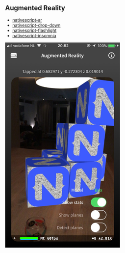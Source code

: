 ## Augmented Reality

- [nativescript-ar](https://github.com/EddyVerbruggen/nativescript-ar)
- [nativescript-drop-down](https://github.com/PeterStaev/NativeScript-Drop-Down)
- [nativescript-flashlight](https://github.com/tjvantoll/nativescript-flashlight)
- [nativescript-insomnia](https://github.com/EddyVerbruggen/nativescript-insomnia)

<img src="../../screenshots/themes/ar.jpg" width="375px"/>